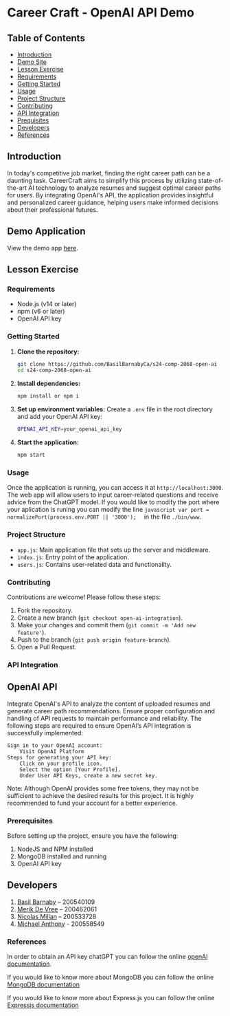 # Career Craft - OpenAI API Demo

## Table of Contents

  - [Introduction](#introduction)
  - [Demo Site](#demo-application)
  - [Lesson Exercise](#lesson-exercise)
  - [Requirements](#requirements)
  - [Getting Started](#getting-started)
  - [Usage](#usage)
  - [Project Structure](#project-structure)
  - [Contributing](#contributing)
  - [API Integration](#api-integration)
  - [Prequisites](#prerequisites)
  - [Developers](#developers)
  - [References](#references)

## Introduction

In today's competitive job market, finding the right career path can be a daunting task. CareerCraft aims to simplify this process by utilizing state-of-the-art AI technology to analyze resumes and suggest optimal career paths for users. By integrating OpenAI's API, the application provides insightful and personalized career guidance, helping users make informed decisions about their professional futures.

## Demo Application

View the demo app [here](#).

## Lesson Exercise

### Requirements

- Node.js (v14 or later)
- npm (v6 or later)
- OpenAI API key

### Getting Started

1. **Clone the repository:**
    ```sh
    git clone https://github.com/BasilBarnabyCa/s24-comp-2068-open-ai
    cd s24-comp-2068-open-ai
    ```

2. **Install dependencies:**
    ```sh
    npm install or npm i
    ```

3. **Set up environment variables:**
    Create a `.env` file in the root directory and add your OpenAI API key:
    ```sh
    OPENAI_API_KEY=your_openai_api_key
    ```

4. **Start the application:**
    ```sh
    npm start
    ```

### Usage

Once the application is running, you can access it at `http://localhost:3000`. 
The web app will allow users to input career-related questions and receive advice from the ChatGPT model.
If you would like to modify the port where your aplication is runing you can modify the line 
    ```javascript
    var port = normalizePort(process.env.PORT || '3000'); 
    ```
in the file `./bin/www`.

### Project Structure

- `app.js`: Main application file that sets up the server and middleware.
- `index.js`: Entry point of the application.
- `users.js`: Contains user-related data and functionality.

### Contributing

Contributions are welcome! Please follow these steps:

1. Fork the repository.
2. Create a new branch (`git checkout open-ai-integration`).
3. Make your changes and commit them (`git commit -m 'Add new feature'`).
4. Push to the branch (`git push origin feature-branch`).
5. Open a Pull Request.

### API Integration
## OpenAI API

Integrate OpenAI's API to analyze the content of uploaded resumes and generate career path recommendations. Ensure proper configuration and handling of API requests to maintain performance and reliability. The following steps are required to ensure OpenAI’s API integration is successfully implemented:

    Sign in to your OpenAI account:
        Visit OpenAI Platform
    Steps for generating your API key:
        Click on your profile icon.
        Select the option [Your Profile].
        Under User API Keys, create a new secret key.

Note: Although OpenAI provides some free tokens, they may not be sufficient to achieve the desired results for this project. It is highly recommended to fund your account for a better experience.

### Prerequisites
 
Before setting up the project, ensure you have the following:

   1. NodeJS and NPM installed
   2. MongoDB installed and running
   3. OpenAI API key

## Developers
1. [Basil Barnaby](https://github.com/BasilBarnabyCa) – 200540109
2. [Merik De Vree](https://github.com/merikdevree) – 200462061
3. [Nicolas Millan](https://github.com/NicolasMillan) – 200533728
4. [Michael Anthony](https://github.com/MikeyUko) - 200558549

### References

In order to obtain an API key chatGPT you can follow the online 
[openAI documentation](https://platform.openai.com/docs/api-reference/authentication).

If you would like to know more about MongoDB you can follow the online
[MongoDB documentation](https://www.mongodb.com/docs/)

If you would like to know more about Express.js you can follow the online
[Expressjs documentation](https://expressjs.com/)
